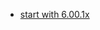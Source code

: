 - [start with 6.00.1x](https://www.reddit.com/r/cs50/comments/lwvnpg/for_all_those_struggling_with_cs50_please_read/)